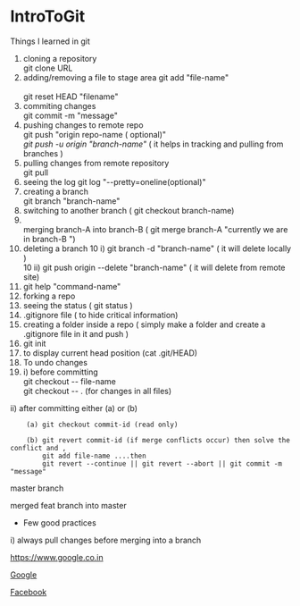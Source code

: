 # IntroToGit

<p>Things I learned in git </p>

1. cloning a repository   <br>
	git clone URL
2. adding/removing a file to stage area 
	git add "file-name" <br>
   <br>git reset HEAD "filename"
3. commiting changes <br>
	git commit -m "message"  
4. pushing changes to remote repo <br>
	git push "origin repo-name ( optional)" 
	<br>*git push -u origin "branch-name"* ( it helps in tracking and pulling from branches )
5. pulling changes from remote repository <br>
	git pull <br>
6. seeing the log 
	git log "--pretty=oneline(optional)" <br>
7. creating a branch <br>
	git branch "branch-name"<br>
8. switching to another branch ( git checkout branch-name)
9. <br>merging branch-A into branch-B ( git merge branch-A "currently we are in branch-B ")<br>
10. deleting a branch 
	10 i) git branch -d "branch-name" ( it will delete locally ) <br>
	10 ii) git push origin --delete "branch-name" ( it will delete from remote site)
11. git help "command-name"
12. forking a repo
13. seeing the status ( git status )
14. .gitignore file ( to hide critical information)
15. creating a folder inside a repo ( simply make a folder and create a .gitignore file in it and push )
16. git init 
17. to display current head position (cat .git/HEAD)
18. To undo changes
18. i) before committing <br>
		git checkout -- file-name <br>
		git checkout -- . (for changes in all files)
  
   ii) after committing either (a) or (b)
   		
   		(a)	git checkout commit-id (read only)
   		
   		(b)	git revert commit-id (if merge conflicts occur) then solve the conflict and ,
   			git add file-name ....then 
   			git revert --continue || git revert --abort || git commit -m "message"
<p>master branch</p>

<p>merged feat branch into master</p>

* Few good practices

i) always pull changes before merging into a branch

https://www.google.co.in

[Google](https://www.google.com)

[Facebook](https://www.facebook.com/people/Prashant-Singh/100001252526853)
